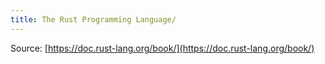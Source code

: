 ```yaml
---
title: The Rust Programming Language/
---
```


Source: [https://doc.rust-lang.org/book/](https://doc.rust-lang.org/book/)